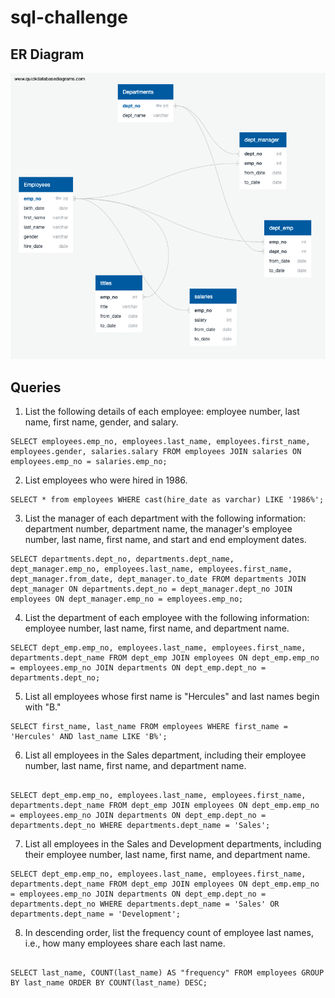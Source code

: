 # sql-challenge

## ER Diagram 
![ER Diagram](/img/ER.png)

## Queries

1. List the following details of each employee: employee number, last name, first name, gender, and salary.

```postgresql
SELECT employees.emp_no, employees.last_name, employees.first_name, employees.gender, salaries.salary FROM employees JOIN salaries ON employees.emp_no = salaries.emp_no;
```
2. List employees who were hired in 1986.
```postgresql
SELECT * from employees WHERE cast(hire_date as varchar) LIKE '1986%';
```

3. List the manager of each department with the following information: department number, department name, the manager's employee number, last name, first name, and start and end employment dates.
```postgresql
SELECT departments.dept_no, departments.dept_name, dept_manager.emp_no, employees.last_name, employees.first_name, dept_manager.from_date, dept_manager.to_date FROM departments JOIN dept_manager ON departments.dept_no = dept_manager.dept_no JOIN employees ON dept_manager.emp_no = employees.emp_no;
```
4. List the department of each employee with the following information: employee number, last name, first name, and department name.
```postgresql
SELECT dept_emp.emp_no, employees.last_name, employees.first_name, departments.dept_name FROM dept_emp JOIN employees ON dept_emp.emp_no = employees.emp_no JOIN departments ON dept_emp.dept_no = departments.dept_no;
```
5. List all employees whose first name is "Hercules" and last names begin with "B."
```postgresql
SELECT first_name, last_name FROM employees WHERE first_name = 'Hercules' AND last_name LIKE 'B%';
```


6. List all employees in the Sales department, including their employee number, last name, first name, and department name.
```postgresql

SELECT dept_emp.emp_no, employees.last_name, employees.first_name, departments.dept_name FROM dept_emp JOIN employees ON dept_emp.emp_no = employees.emp_no JOIN departments ON dept_emp.dept_no = departments.dept_no WHERE departments.dept_name = 'Sales';
```
7. List all employees in the Sales and Development departments, including their employee number, last name, first name, and department name.
```postgresql
SELECT dept_emp.emp_no, employees.last_name, employees.first_name, departments.dept_name FROM dept_emp JOIN employees ON dept_emp.emp_no = employees.emp_no JOIN departments ON dept_emp.dept_no = departments.dept_no WHERE departments.dept_name = 'Sales' OR departments.dept_name = 'Development';
```
8. In descending order, list the frequency count of employee last names, i.e., how many employees share each last name.
```postgresql

SELECT last_name, COUNT(last_name) AS "frequency" FROM employees GROUP BY last_name ORDER BY COUNT(last_name) DESC;
```
